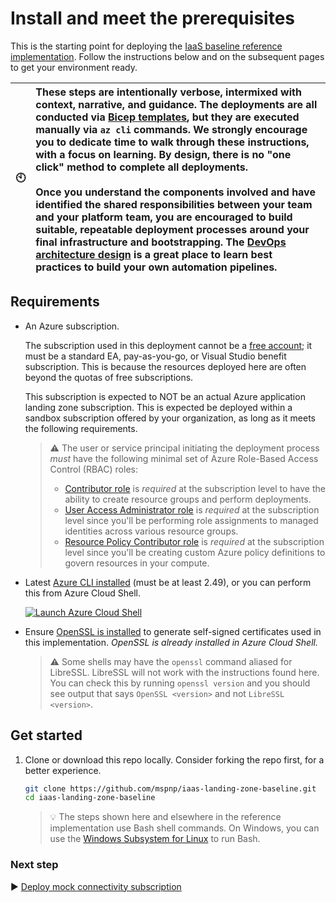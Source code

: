 # Install and meet the prerequisites

This is the starting point for deploying the [IaaS baseline reference implementation](./README.md). Follow the instructions below and on the subsequent pages to get your environment ready.

| :clock10: | These steps are intentionally verbose, intermixed with context, narrative, and guidance. The deployments are all conducted via [Bicep templates](https://learn.microsoft.com/azure/azure-resource-manager/bicep/overview), but they are executed manually via `az cli` commands. We strongly encourage you to dedicate time to walk through these instructions, with a focus on learning. By design, there is no "one click" method to complete all deployments.<br><br>Once you understand the components involved and have identified the shared responsibilities between your team and your platform team, you are encouraged to build suitable, repeatable deployment processes around your final infrastructure and bootstrapping. The [DevOps architecture design](https://learn.microsoft.com/azure/architecture/guide/devops/devops-start-here) is a great place to learn best practices to build your own automation pipelines. |
| :-------: | :------------------------ |

## Requirements

- An Azure subscription.

   The subscription used in this deployment cannot be a [free account](https://azure.microsoft.com/free); it must be a standard EA, pay-as-you-go, or Visual Studio benefit subscription. This is because the resources deployed here are often beyond the quotas of free subscriptions.

   This subscription is expected to NOT be an actual Azure application landing zone subscription. This is expected be deployed within a sandbox subscription offered by your organization, as long as it meets the following requirements.

   > :warning: The user or service principal initiating the deployment process _must_ have the following minimal set of Azure Role-Based Access Control (RBAC) roles:
   >
   > - [Contributor role](https://learn.microsoft.com/azure/role-based-access-control/built-in-roles#contributor) is _required_ at the subscription level to have the ability to create resource groups and perform deployments.
   > - [User Access Administrator role](https://learn.microsoft.com/azure/role-based-access-control/built-in-roles#user-access-administrator) is _required_ at the subscription level since you'll be performing role assignments to managed identities across various resource groups.
   > - [Resource Policy Contributor role](https://learn.microsoft.com/azure/role-based-access-control/built-in-roles#resource-policy-contributor) is _required_ at the subscription level since you'll be creating custom Azure policy definitions to govern resources in your compute.

- Latest [Azure CLI installed](https://learn.microsoft.com/cli/azure/install-azure-cli?view=azure-cli-latest) (must be at least 2.49), or you can perform this from Azure Cloud Shell.

   [![Launch Azure Cloud Shell](https://learn.microsoft.com/azure/includes/media/cloud-shell-try-it/launchcloudshell.png)](https://shell.azure.com)

- Ensure [OpenSSL is installed](https://github.com/openssl/openssl#download) to generate self-signed certificates used in this implementation. _OpenSSL is already installed in Azure Cloud Shell._

   > :warning: Some shells may have the `openssl` command aliased for LibreSSL. LibreSSL will not work with the instructions found here. You can check this by running `openssl version` and you should see output that says `OpenSSL <version>` and not `LibreSSL <version>`.

## Get started

1. Clone or download this repo locally. Consider forking the repo first, for a better experience.

   ```bash
   git clone https://github.com/mspnp/iaas-landing-zone-baseline.git
   cd iaas-landing-zone-baseline
   ```

   > :bulb: The steps shown here and elsewhere in the reference implementation use Bash shell commands. On Windows, you can use the [Windows Subsystem for Linux](https://learn.microsoft.com/windows/wsl/about) to run Bash.

### Next step

:arrow_forward: [Deploy mock connectivity subscription](./02-connectivity-subscription.md)
